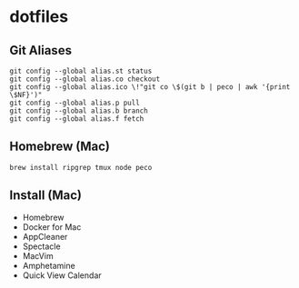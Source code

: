 # dotfiles

## Git Aliases

```
git config --global alias.st status
git config --global alias.co checkout
git config --global alias.ico \!"git co \$(git b | peco | awk '{print \$NF}')"
git config --global alias.p pull
git config --global alias.b branch
git config --global alias.f fetch
```

## Homebrew (Mac)

```
brew install ripgrep tmux node peco
```

## Install (Mac)

* Homebrew
* Docker for Mac
* AppCleaner
* Spectacle
* MacVim
* Amphetamine
* Quick View Calendar
